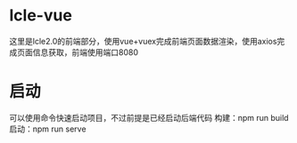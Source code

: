 # lcle-vue
这里是lcle2.0的前端部分，使用vue+vuex完成前端页面数据渲染，使用axios完成页面信息获取，前端使用端口8080

# 启动
可以使用命令快速启动项目，不过前提是已经启动后端代码
构建：npm run build
启动：npm run serve
